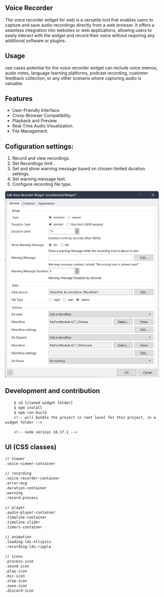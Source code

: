 ## Voice Recorder

The voice recorder widget for web is a versatile tool that enables users to capture and save audio recordings directly from a web browser. 
It offers a seamless integration into websites or web applications, allowing users to easily interact with the widget and record their voice without requiring any additional software or plugins.


## Usage
use cases potential for the voice recorder widget can include voice memos, audio notes, language learning platforms, podcast recording, customer feedback collection, or any other scenario where capturing audio is valuable.

## Features

* User-Friendly Interface. 
* Cross-Browser Compatibility.
* Playback and Preview.
* Real-Time Audio Visualization.
* File Management.


## Cofiguration settings:
1. Record and view recordings.
2. Set Recordings limit .
3. Set and show warning message based on chosen limited duration settings.
4. Set warning message text.
5. Configure recording file type.


![Alt text](image.png)

 


## Development and contribution

```
    $ cd [cloned widget folder]
    $ npm install
    $ npm run build
    <!-- will bundle the project in root level for this project, in a widget folder -->

    <!-- node version 16.17.1 -->
```

## UI (CSS classes)
```
// Viewer
.voice-viewer-container

// recording
.voice-recorder-container
.error-msg
.duration-container
.warning
.record-process

// player
.audio-player-container
.timeline-container
.timeline-slider
.timers-container

// animation
.loading-lds-ellipsis
.recording-lds-ripple

// icons
.process-icon
.sound-icon
.play-icon
.mic-icon
.stop-icon
.save-icon
.discard-icon
```